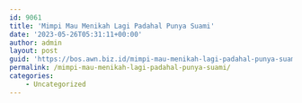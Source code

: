 ```yaml
---
id: 9061
title: 'Mimpi Mau Menikah Lagi Padahal Punya Suami'
date: '2023-05-26T05:31:11+00:00'
author: admin
layout: post
guid: 'https://bos.awn.biz.id/mimpi-mau-menikah-lagi-padahal-punya-suami/'
permalink: /mimpi-mau-menikah-lagi-padahal-punya-suami/
categories:
    - Uncategorized
---
```


